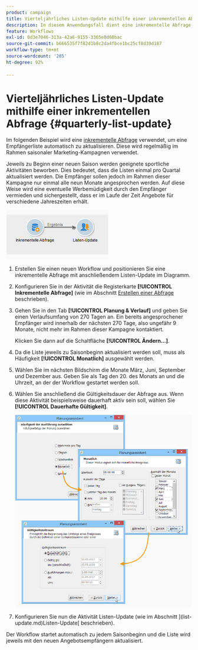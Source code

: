 ```yaml
---
product: campaign
title: Vierteljährliches Listen-Update mithilfe einer inkrementellen Abfrage
description: In diesem Anwendungsfall dient eine inkrementelle Abfrage zur automatischen Aktualisierung einer Empfängerliste
feature: Workflows
exl-id: 0d3e7046-313a-42a6-9155-3365e8d60bac
source-git-commit: b666535f7f82d1b8c2da4fbce1bc25cf8d39d187
workflow-type: tm+mt
source-wordcount: '285'
ht-degree: 92%

---
```


# Vierteljährliches Listen-Update mithilfe einer inkrementellen Abfrage {#quarterly-list-update}



Im folgenden Beispiel wird eine [inkrementelle Abfrage](incremental-query.md) verwendet, um eine Empfängerliste automatisch zu aktualisieren. Diese wird regelmäßig im Rahmen saisonaler Marketing-Kampagnen verwendet.

Jeweils zu Beginn einer neuen Saison werden geeignete sportliche Aktivitäten beworben. Dies bedeutet, dass die Listen einmal pro Quartal aktualisiert werden. Die Empfänger sollen jedoch im Rahmen dieser Kampagne nur einmal alle neun Monate angesprochen werden. Auf diese Weise wird eine eventuelle Werbemüdigkeit durch den Empfänger vermieden und sichergestellt, dass er im Laufe der Zeit Angebote für verschiedene Jahreszeiten erhält.

![](assets/incremental_query_example.png)

1. Erstellen Sie einen neuen Workflow und positionieren Sie eine inkrementelle Abfrage mit anschließendem Listen-Update im Diagramm.
1. Konfigurieren Sie in der Aktivität die Registerkarte **[!UICONTROL Inkrementelle Abfrage]** (wie im Abschnitt [Erstellen einer Abfrage](query.md#creating-a-query) beschrieben).
1. Gehen Sie in den Tab **[!UICONTROL Planung &amp; Verlauf]** und geben Sie einen Verlaufsumfang von 270 Tagen an. Ein bereits angesprochener Empfänger wird innerhalb der nächsten 270 Tage, also ungefähr 9 Monate, nicht mehr im Rahmen dieser Kampagne kontaktiert.

   Klicken Sie dann auf die Schaltfläche **[!UICONTROL Ändern...]**.

1. Da die Liste jeweils zu Saisonbeginn aktualisiert werden soll, muss als Häufigkeit **[!UICONTROL Monatlich]** ausgewählt werden.
1. Wählen Sie im nächsten Bildschirm die Monate März, Juni, September und Dezember aus. Geben Sie als Tag den 20. des Monats an und die Uhrzeit, an der der Workflow gestartet werden soll.
1. Wählen Sie anschließend die Gültigkeitsdauer der Abfrage aus. Wenn diese Aktivität beispielsweise dauerhaft aktiv sein soll, wählen Sie **[!UICONTROL Dauerhafte Gültigkeit]**.

   ![](assets/incremental_query_example_2.png)

1. Konfigurieren Sie nun die Aktivität Listen-Update (wie im Abschnitt ](list-update.md)Listen-Update[ beschrieben).

Der Workflow startet automatisch zu jedem Saisonbeginn und die Liste wird jeweils mit den neuen Angebotsempfängern aktualisiert.
